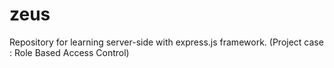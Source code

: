 # zeus
Repository for learning server-side with express.js framework. (Project case : Role Based Access Control)

